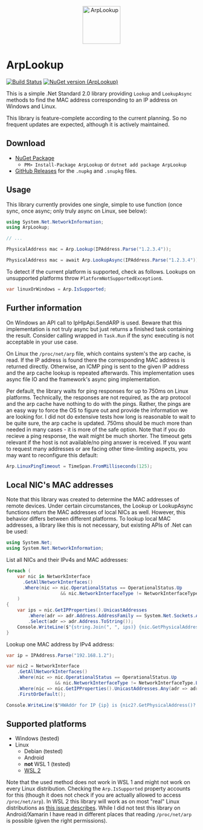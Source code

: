 <p align="center">
  <a href="https://www.nuget.org/packages/ArpLookup/">
    <img
      alt="ArpLookup"
      src="https://raw.githubusercontent.com/georg-jung/ArpLookup/master/doc/logo.svg"
      width="100"
    />
  </a>
</p>

# ArpLookup

[![Build Status](https://dev.azure.com/georg-jung/ArpLookup/_apis/build/status/georg-jung.ArpLookup?branchName=master)](https://dev.azure.com/georg-jung/ArpLookup/_build/latest?definitionId=1&branchName=master)
[![NuGet version (ArpLookup)](https://img.shields.io/nuget/v/ArpLookup.svg?style=flat)](https://www.nuget.org/packages/ArpLookup/)

This is a simple .Net Standard 2.0 library providing `Lookup` and `LookupAsync` methods to find the MAC address corresponding to an IP address on Windows and Linux.

This library is feature-complete according to the current planning. So no frequent updates are expected, although it is actively maintained.

## Download

* [NuGet Package](https://www.nuget.org/packages/ArpLookup/)
  * `PM> Install-Package ArpLookup` or `dotnet add package ArpLookup`
* [GitHub Releases](https://github.com/georg-jung/ArpLookup/releases/latest) for the `.nupkg` and `.snupkg` files.

## Usage

This library currently provides one single, simple to use function (once sync, once async; only truly async on Linux, see below):

```C#
using System.Net.NetworkInformation;
using ArpLookup;

// ...

PhysicalAddress mac = Arp.Lookup(IPAddress.Parse("1.2.3.4"));

PhysicalAddress mac = await Arp.LookupAsync(IPAddress.Parse("1.2.3.4"));
```

To detect if the current platform is supported, check as follows. Lookups on unsupported platforms throw `PlatformNotSupportedException`s.

```C#
var linuxOrWindows = Arp.IsSupported;
```

## Further information

On Windows an API call to IpHlpApi.SendARP is used. Beware that this implementation is not truly async but just returns a finished task containing the result. Consider calling wrapped in `Task.Run` if the sync executing is not acceptable in your use case.

On Linux the `/proc/net/arp` file, which contains system's the arp cache, is read. If the IP address is found there the corresponding MAC address is returned directly.
Otherwise, an ICMP ping is sent to the given IP address and the arp cache lookup is repeated afterwards. This implementation uses async file IO and the framework's async ping implementation.

Per default, the library waits for ping responses for up to 750ms on Linux platforms. Technically, the responses are not required, as the arp protocol and the arp cache have nothing to do with the pings. Rather, the pings are an easy way to force the OS to figure out and provide the information we are looking for. I did not do extensive tests how long is reasonable to wait to be quite sure, the arp cache is updated. 750ms should be much more than needed in many cases - it is more of the safe option. Note that if you do recieve a ping response, the wait might be much shorter. The timeout gets relevant if the host is not available/no ping answer is received. If you want to request many addresses or are facing other time-limiting aspects, you may want to reconfigure this default:

```C#
Arp.LinuxPingTimeout = TimeSpan.FromMilliseconds(125);
```

## Local NIC's MAC addresses

Note that this library was created to determine the MAC addresses of remote devices. Under certain circumstances, the Lookup or LookupAsync functions return the MAC addresses of local NICs as well. However, this behavior differs between different platforms. To lookup local MAC addresses, a library like this is not necessary, but existing APIs of .Net can be used:

```csharp
using System.Net;
using System.Net.NetworkInformation;
```

List all NICs and their IPv4s and MAC addresses:

```csharp
foreach (
    var nic in NetworkInterface
      .GetAllNetworkInterfaces()
      .Where(nic => nic.OperationalStatus == OperationalStatus.Up
                    && nic.NetworkInterfaceType != NetworkInterfaceType.Loopback)
    )
{
    var ips = nic.GetIPProperties().UnicastAddresses
        .Where(adr => adr.Address.AddressFamily == System.Net.Sockets.AddressFamily.InterNetwork)
        .Select(adr => adr.Address.ToString());
    Console.WriteLine($"{string.Join(", ", ips)} {nic.GetPhysicalAddress()} {nic.Name}");
}
```

Lookup one MAC address by IPv4 address:

```csharp
var ip = IPAddress.Parse("192.168.1.2");

var nic2 = NetworkInterface
    .GetAllNetworkInterfaces()
    .Where(nic => nic.OperationalStatus == OperationalStatus.Up
                  && nic.NetworkInterfaceType != NetworkInterfaceType.Loopback)
    .Where(nic => nic.GetIPProperties().UnicastAddresses.Any(adr => adr.Address.Equals(ip)))
    .FirstOrDefault();

Console.WriteLine($"HWAddr for IP {ip} is {nic2?.GetPhysicalAddress()?.ToString() ?? "UNKNOWN"}");
```

## Supported platforms

* Windows (tested)
* Linux
  * Debian (tested)
  * Android
  * **not** WSL 1 (tested)
  * [WSL 2](https://github.com/Microsoft/WSL/issues/2279)

Note that the used method does not work in WSL 1 and might not work on every Linux distribution. Checking the `Arp.IsSupported` property accounts for this (though it does not check if you are actually allowed to access `/proc/net/arp`). In WSL 2 this library will work as on most "real" Linux distributions as [this issue describes](https://github.com/Microsoft/WSL/issues/2279). While I did not test this library on Android/Xamarin I have read in different places that reading `/proc/net/arp` is possible (given the right permissions).
